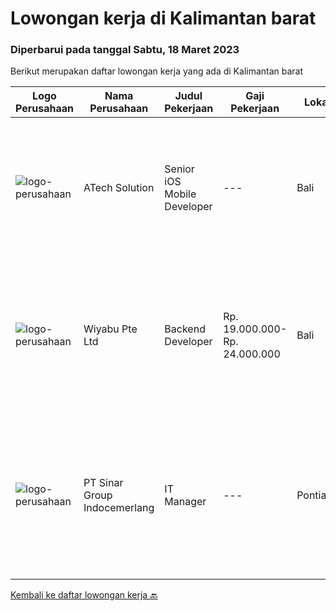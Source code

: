 
  # Lowongan kerja di Kalimantan barat

  ### Diperbarui pada tanggal Sabtu, 18 Maret 2023

  Berikut merupakan daftar lowongan kerja yang ada di Kalimantan barat

  |Logo Perusahaan | Nama Perusahaan | Judul Pekerjaan | Gaji Pekerjaan | Lokasi | Deskripsi | Tanggal diunggah | Pranala |
  | -------------- | --------------- | --------------- | --------- | --------- | -------------- | ------- | ----------- |
  |![logo-perusahaan](https://image-service-cdn.seek.com.au/01cd86444ba33e86855e0cce80ed2ebf9dcff3e2/ee4dce1061f3f616224767ad58cb2fc751b8d2dc)|ATech Solution|Senior iOS Mobile Developer|---|Bali|Responsibilities: Research, design, develop, enhance, and maintain high performance iOS applications Collaborate with cross functional teams to...|Jumat, 17 Maret 2023|https://www.jobstreet.co.id/id/job/senior-ios-mobile-developer-4253498?token=0~f497ef33-d6ca-44de-9d9d-98ce3ab68f57&sectionRank=1&jobId=jobstreet-id-job-4253498|
|![logo-perusahaan](https://image-service-cdn.seek.com.au/e13756199e756316cd8d6e825606ffddc7a55513/ee4dce1061f3f616224767ad58cb2fc751b8d2dc)|Wiyabu Pte Ltd|Backend Developer|Rp. 19.000.000-Rp. 24.000.000|Bali|Jonajo Consulting LLC is a software development firm located in the heart of Silicon Valley, California. We specialize in developing AI-powered mobile...|Kamis, 23 Februari 2023|https://www.jobstreet.co.id/id/job/backend-developer-10479124/origin/sg?token=0~f497ef33-d6ca-44de-9d9d-98ce3ab68f57&sectionRank=2&jobId=jobstreet-sg-job-10479124|
|![logo-perusahaan](https://i.ibb.co/sqvTCh9/112815900-stock-vector-no-image-available-icon-flat-vector.webp)|PT Sinar Group Indocemerlang|IT Manager|---|Pontianak|- Mengolah database/server perusahaan dan menjaga keamanan system. - Membuat program yang dibutuhkan perusahaaan dalam business analyst, marketing...|Kamis, 16 Maret 2023|https://www.jobstreet.co.id/id/job/it-manager-1034957041?token=0~f497ef33-d6ca-44de-9d9d-98ce3ab68f57&sectionRank=3&jobId=jobstreet-id-job-1034957041|


  [Kembali ke daftar lowongan kerja 🔙](../README.md#daftar-lowongan-kerja)
  